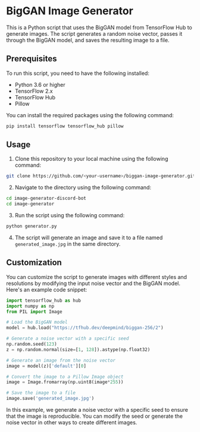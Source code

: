 # BigGAN Image Generator

This is a Python script that uses the BigGAN model from TensorFlow Hub to generate images. The script generates a random noise vector, passes it through the BigGAN model, and saves the resulting image to a file.

## Prerequisites

To run this script, you need to have the following installed:

- Python 3.6 or higher
- TensorFlow 2.x
- TensorFlow Hub
- Pillow

You can install the required packages using the following command:

```bash 
pip install tensorflow tensorflow_hub pillow
```


## Usage

1. Clone this repository to your local machine using the following command:

```bash
git clone https://github.com/<your-username>/biggan-image-generator.git
```

2. Navigate to the directory using the following command:

```bash
cd image-generator-discord-bot
cd image-generator
```

3. Run the script using the following command:

```bash
python generator.py
```

4. The script will generate an image and save it to a file named `generated_image.jpg` in the same directory.

## Customization

You can customize the script to generate images with different styles and resolutions by modifying the input noise vector and the BigGAN model. Here's an example code snippet:

```python
import tensorflow_hub as hub
import numpy as np
from PIL import Image

# Load the BigGAN model
model = hub.load("https://tfhub.dev/deepmind/biggan-256/2")

# Generate a noise vector with a specific seed
np.random.seed(123)
z = np.random.normal(size=[1, 128]).astype(np.float32)

# Generate an image from the noise vector
image = model(z)['default'][0]

# Convert the image to a Pillow Image object
image = Image.fromarray(np.uint8(image*255))

# Save the image to a file
image.save('generated_image.jpg')

```

In this example, we generate a noise vector with a specific seed to ensure that the image is reproducible. You can modify the seed or generate the noise vector in other ways to create different images.












